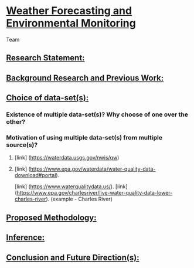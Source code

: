 # <ins>Weather Forecasting and Environmental Monitoring</ins>

Team



## <ins>Research Statement:</ins>


## <ins>Background Research and Previous Work:</ins>


## <ins>Choice of data-set(s):</ins>

### Existence of multiple data-set(s)? Why choose of one over the other?
### Motivation of using multiple data-set(s) from multiple source(s)?

1. [link] (https://waterdata.usgs.gov/nwis/qw)

2. [link] (https://www.epa.gov/waterdata/water-quality-data-download#portal).

   [link] (https://www.waterqualitydata.us/).
   [link] (https://www.epa.gov/charlesriver/live-water-quality-data-lower-charles-river). (example - Charles River)
   

## <ins>Proposed Methodology:</ins>


## <ins>Inference:</ins>


## <ins>Conclusion and Future Direction(s):</ins>
